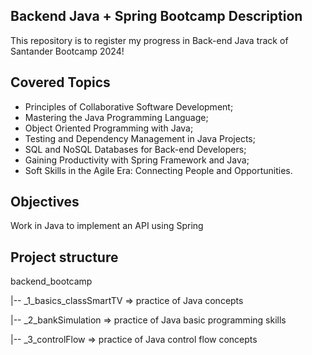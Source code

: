 ## Backend Java + Spring Bootcamp Description
This repository is to register my progress in Back-end Java track of Santander Bootcamp 2024! 

## Covered Topics
- Principles of Collaborative Software Development;
- Mastering the Java Programming Language;
- Object Oriented Programming with Java;
- Testing and Dependency Management in Java Projects;
- SQL and NoSQL Databases for Back-end Developers;
- Gaining Productivity with Spring Framework and Java;
- Soft Skills in the Agile Era: Connecting People and Opportunities.

## Objectives
Work in Java to implement an API using Spring

## Project structure
backend_bootcamp

  |-- _1_basics_classSmartTV => practice of Java concepts
  
  |-- _2_bankSimulation => practice of Java basic programming skills
  
  |-- _3_controlFlow => practice of Java control flow concepts
